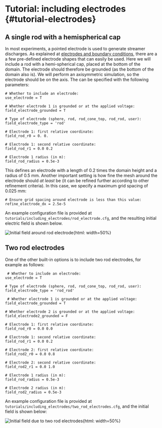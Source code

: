 # Tutorial: including electrodes {#tutorial-electrodes}

## A single rod with a hemispherical cap

In most experiments, a pointed electrode is used to generate streamer discharges. As explained at [electrodes and boundary conditions](documentation/electrodes_bc.md), there are a a few pre-defined electrode shapes that can easily be used. Here we will include a rod with a hemi-spherical cap, placed at the bottom of the domain. The electrode should therefore be grounded (as the bottom of the domain also is). We will perform an axisymmetric simulation, so the electrode should be on the axis. The can be specified with the following parameters:

    # Whether to include an electrode:
    use_electrode = T

    # Whether electrode 1 is grounded or at the applied voltage:
    field_electrode_grounded = T

    # Type of electrode (sphere, rod, rod_cone_top, rod_rod, user):
    field_electrode_type = 'rod'

    # Electrode 1: first relative coordinate:
    field_rod_r0 = 0. 0.

    # Electrode 1: second relative coordinate:
    field_rod_r1 = 0.0 0.2

    # Electrode 1 radius (in m):
    field_rod_radius = 0.5e-3

This defines an electrode with a length of 0.2 times the domain height and a radius of 0.5 mm. Another important setting is how fine the mesh around the electrode should *at least* be (it can be refined further according to other refinement criteria). In this case, we specify a maximum grid spacing of 0.025 mm:

    # Ensure grid spacing around electrode is less than this value:
    refine_electrode_dx = 2.5e-5

An example configuration file is provided at `tutorials/including_electrodes/rod_electrode.cfg`, and the resulting initial electric field is shown below.

![Initial field around rod electrode](rod_electrode.png){html: width=50%}

## Two rod electrodes

One of the other built-in options is to include two rod electrodes, for example as follows:

     # Whether to include an electrode:
    use_electrode = T

    # Type of electrode (sphere, rod, rod_cone_top, rod_rod, user):
    field_electrode_type = 'rod_rod'

     # Whether electrode 1 is grounded or at the applied voltage:
    field_electrode_grounded = T

    # Whether electrode 2 is grounded or at the applied voltage:
    field_electrode2_grounded = F

    # Electrode 1: first relative coordinate:
    field_rod_r0 = 0.0 0.0

    # Electrode 1: second relative coordinate:
    field_rod_r1 = 0.0 0.2

    # Electrode 2: first relative coordinate:
    field_rod2_r0 = 0.0 0.8

    # Electrode 2: second relative coordinate:
    field_rod2_r1 = 0.0 1.0

    # Electrode 1 radius (in m):
    field_rod_radius = 0.5e-3

    # Electrode 2 radius (in m):
    field_rod2_radius = 0.5e-3

An example configuration file is provided at `tutorials/including_electrodes/two_rod_electrodes.cfg`, and the initial field is shown below:

![Initial field due to two rod electrodes](two_rod_electrodes.png){html: width=50%}

